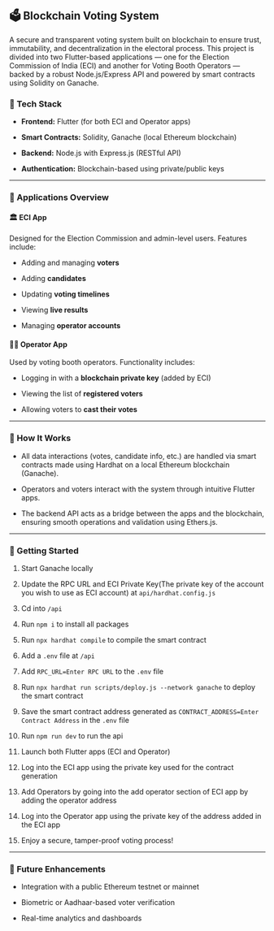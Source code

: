 ﻿
## 🗳️ Blockchain Voting System

A secure and transparent voting system built on blockchain to ensure trust, immutability, and decentralization in the electoral process. This project is divided into two Flutter-based applications — one for the Election Commission of India (ECI) and another for Voting Booth Operators — backed by a robust Node.js/Express API and powered by smart contracts using Solidity on Ganache.

### 🔧 Tech Stack

-   **Frontend:** Flutter (for both ECI and Operator apps)
    
-   **Smart Contracts:** Solidity, Ganache (local Ethereum blockchain)
    
-   **Backend:** Node.js with Express.js (RESTful API)
    
-   **Authentication:** Blockchain-based using private/public keys
    

----------

### 📱 Applications Overview

#### 🏛️ ECI App

Designed for the Election Commission and admin-level users. Features include:

-   Adding and managing **voters**
    
-   Adding **candidates**
    
-   Updating **voting timelines**
    
-   Viewing **live results**
    
-   Managing **operator accounts**
    

#### 🧑‍💻 Operator App

Used by voting booth operators. Functionality includes:

-   Logging in with a **blockchain private key** (added by ECI)
    
-   Viewing the list of **registered voters**
    
-   Allowing voters to **cast their votes**
    

----------

### 🧠 How It Works

-   All data interactions (votes, candidate info, etc.) are handled via smart contracts made using Hardhat on a local Ethereum blockchain (Ganache).
    
-   Operators and voters interact with the system through intuitive Flutter apps.
    
-   The backend API acts as a bridge between the apps and the blockchain, ensuring smooth operations and validation using Ethers.js.
    

----------

### 🚀 Getting Started

1.  Start Ganache locally
2. Update the RPC URL and ECI Private Key(The private key of the account you wish to use as ECI account) at `api/hardhat.config.js`
3. Cd into `/api`
4. Run `npm i` to install all packages
5. Run `npx hardhat compile` to compile the smart contract
6. Add a  `.env` file at `/api`
7. Add `RPC_URL=Enter RPC URL` to the `.env` file
8. Run `npx hardhat run scripts/deploy.js --network ganache` to deploy the smart contract
9. Save the smart contract address generated as `CONTRACT_ADDRESS=Enter Contract Address` in the `.env` file   
10. Run `npm run dev` to run the api
    
11.  Launch both Flutter apps (ECI and Operator)
12. Log into the ECI app using the private key used for the contract generation
13. Add Operators by going into the add operator section of ECI app by adding the operator address
14. Log into the Operator app using the private key of the address added in the ECI app
    
15.  Enjoy a secure, tamper-proof voting process!
    

----------

### 📌 Future Enhancements

-   Integration with a public Ethereum testnet or mainnet
    
-   Biometric or Aadhaar-based voter verification
    
-   Real-time analytics and dashboards
